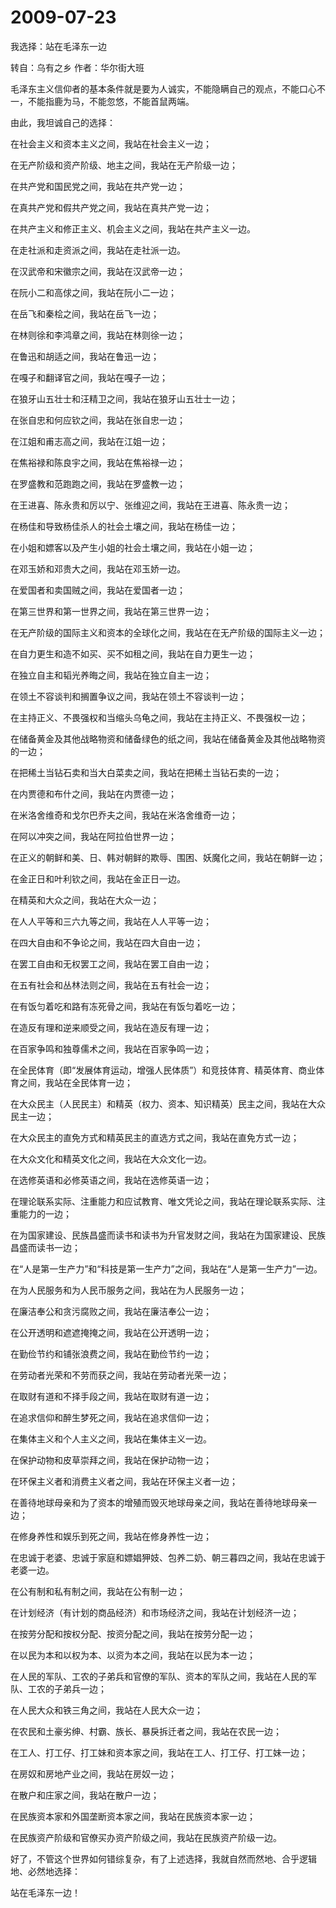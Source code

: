 # 2009-07-23

我选择：站在毛泽东一边

转自：乌有之乡    作者：华尔街大班

毛泽东主义信仰者的基本条件就是要为人诚实，不能隐瞒自己的观点，不能口心不一，不能指鹿为马，不能忽悠，不能首鼠两端。

由此，我坦诚自己的选择：

在社会主义和资本主义之间，我站在社会主义一边；

在无产阶级和资产阶级、地主之间，我站在无产阶级一边；

在共产党和国民党之间，我站在共产党一边；

在真共产党和假共产党之间，我站在真共产党一边；

在共产主义和修正主义、机会主义之间，我站在共产主义一边。

在走社派和走资派之间，我站在走社派一边。

在汉武帝和宋徽宗之间，我站在汉武帝一边；

在阮小二和高俅之间，我站在阮小二一边；

在岳飞和秦桧之间，我站在岳飞一边；

在林则徐和李鸿章之间，我站在林则徐一边；

在鲁迅和胡适之间，我站在鲁迅一边；

在嘎子和翻译官之间，我站在嘎子一边；

在狼牙山五壮士和汪精卫之间，我站在狼牙山五壮士一边；

在张自忠和何应钦之间，我站在张自忠一边；

在江姐和甫志高之间，我站在江姐一边；

在焦裕禄和陈良宇之间，我站在焦裕禄一边；

在罗盛教和范跑跑之间，我站在罗盛教一边；

在王进喜、陈永贵和厉以宁、张维迎之间，我站在王进喜、陈永贵一边；

在杨佳和导致杨佳杀人的社会土壤之间，我站在杨佳一边；

在小姐和嫖客以及产生小姐的社会土壤之间，我站在小姐一边；

在邓玉娇和邓贵大之间，我站在邓玉娇一边。

在爱国者和卖国贼之间，我站在爱国者一边；

在第三世界和第一世界之间，我站在第三世界一边；

在无产阶级的国际主义和资本的全球化之间，我站在在无产阶级的国际主义一边；

在自力更生和造不如买、买不如租之间，我站在自力更生一边；

在独立自主和韬光养晦之间，我站在独立自主一边；

在领土不容谈判和搁置争议之间，我站在领土不容谈判一边；

在主持正义、不畏强权和当缩头乌龟之间，我站在主持正义、不畏强权一边；

在储备黄金及其他战略物资和储备绿色的纸之间，我站在储备黄金及其他战略物资的一边；

在把稀土当钻石卖和当大白菜卖之间，我站在把稀土当钻石卖的一边；

在内贾德和布什之间，我站在内贾德一边；

在米洛舍维奇和戈尔巴乔夫之间，我站在米洛舍维奇一边；

在阿以冲突之间，我站在阿拉伯世界一边；

在正义的朝鲜和美、日、韩对朝鲜的欺辱、围困、妖魔化之间，我站在朝鲜一边；

在金正日和叶利钦之间，我站在金正日一边。

在精英和大众之间，我站在大众一边；

在人人平等和三六九等之间，我站在人人平等一边；

在四大自由和不争论之间，我站在四大自由一边；

在罢工自由和无权罢工之间，我站在罢工自由一边；

在五有社会和丛林法则之间，我站在五有社会一边；

在有饭匀着吃和路有冻死骨之间，我站在有饭匀着吃一边；

在造反有理和逆来顺受之间，我站在造反有理一边；

在百家争鸣和独尊儒术之间，我站在百家争鸣一边；

在全民体育（即“发展体育运动，增强人民体质”）和竞技体育、精英体育、商业体育之间，我站在全民体育一边；

在大众民主（人民民主）和精英（权力、资本、知识精英）民主之间，我站在大众民主一边；

在大众民主的直免方式和精英民主的直选方式之间，我站在直免方式一边；

在大众文化和精英文化之间，我站在大众文化一边。

在选修英语和必修英语之间，我站在选修英语一边；

在理论联系实际、注重能力和应试教育、唯文凭论之间，我站在理论联系实际、注重能力的一边；

在为国家建设、民族昌盛而读书和读书为升官发财之间，我站在为国家建设、民族昌盛而读书一边；

在“人是第一生产力”和“科技是第一生产力”之间，我站在“人是第一生产力”一边。

在为人民服务和为人民币服务之间，我站在为人民服务一边；

在廉洁奉公和贪污腐败之间，我站在廉洁奉公一边；

在公开透明和遮遮掩掩之间，我站在公开透明一边；

在勤俭节约和铺张浪费之间，我站在勤俭节约一边；

在劳动者光荣和不劳而获之间，我站在劳动者光荣一边；

在取财有道和不择手段之间，我站在取财有道一边；

在追求信仰和醉生梦死之间，我站在追求信仰一边；

在集体主义和个人主义之间，我站在集体主义一边。

在保护动物和皮草崇拜之间，我站在保护动物一边；

在环保主义者和消费主义者之间，我站在环保主义者一边；

在善待地球母亲和为了资本的增殖而毁灭地球母亲之间，我站在善待地球母亲一边；

在修身养性和娱乐到死之间，我站在修身养性一边；

在忠诚于老婆、忠诚于家庭和嫖娼狎妓、包养二奶、朝三暮四之间，我站在忠诚于老婆一边。

在公有制和私有制之间，我站在公有制一边；

在计划经济（有计划的商品经济）和市场经济之间，我站在计划经济一边；

在按劳分配和按权分配、按资分配之间，我站在按劳分配一边；

在以民为本和以权为本、以资为本之间，我站在以民为本一边；

在人民的军队、工农的子弟兵和官僚的军队、资本的军队之间，我站在人民的军队、工农的子弟兵一边；

在人民大众和铁三角之间，我站在人民大众一边；

在农民和土豪劣绅、村霸、族长、暴戾拆迁者之间，我站在农民一边；

在工人、打工仔、打工妹和资本家之间，我站在工人、打工仔、打工妹一边；

在房奴和房地产业之间，我站在房奴一边；

在散户和庄家之间，我站在散户一边；

在民族资本家和外国垄断资本家之间，我站在民族资本家一边；

在民族资产阶级和官僚买办资产阶级之间，我站在民族资产阶级一边。

好了，不管这个世界如何错综复杂，有了上述选择，我就自然而然地、合乎逻辑地、必然地选择：

站在毛泽东一边！
